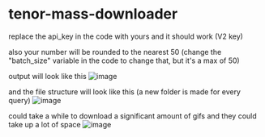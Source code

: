 # tenor-mass-downloader

replace the api_key in the code with yours and it should work (V2 key)

also your number will be rounded to the nearest 50 (change the "batch_size" variable in the code to change that, but it's a max of 50)

output will look like this 
![image](https://github.com/Lim98SE/tenor-mass-downloader/assets/73658212/f98a04b9-11fa-4355-be47-5d1bc9a19fc2)

and the file structure will look like this (a new folder is made for every query)
![image](https://github.com/Lim98SE/tenor-mass-downloader/assets/73658212/b6d2dfc9-dfab-4eb1-a473-01db4e3de64d)

could take a while to download a significant amount of gifs and they could take up a lot of space
![image](https://github.com/Lim98SE/tenor-mass-downloader/assets/73658212/4997da83-3a70-45b9-af71-a85e8925ef0c)
